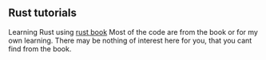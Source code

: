 ## Rust tutorials

Learning Rust using [rust book](https://doc.rust-lang.org/book/second-edition/)
Most of the code are from the book or for my own learning. 
There may be nothing of interest here for you, that you cant find from the book.
